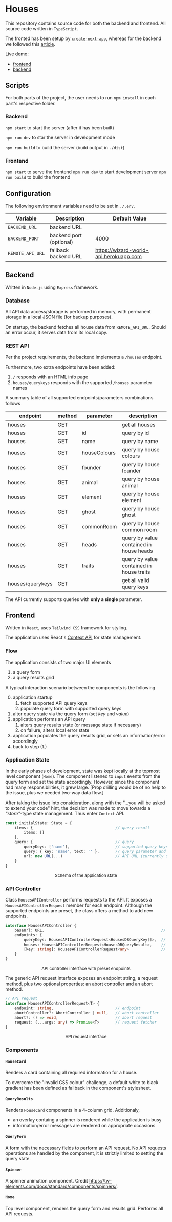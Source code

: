 # Houses

This repository contains source code for both the backend and frontend.
All source code written in `TypeScript`.

The fronted has been setup by [`create-next-app`](https://www.npmjs.com/package/create-next-app), whereas for the backend we followed this [article](https://blog.logrocket.com/how-to-set-up-node-typescript-express/).

Live demo:
- [frontend](https://houses-e1mf.onrender.com)
- [backend](https://houses-backend.onrender.com)

## Scripts
For both parts of the project, the user needs to run `npm install` in each part's respective folder.

### Backend
`npm start` to start the server (after it has been built)

`npm run dev` to star the server in development mode

`npm run build` to build the server (build output in `./dist`)

### Frontend
`npm start` to serve the frontend
`npm run dev` to start development server
`npm run build` to build the frontend

## Configuration
The following environment variables need to be set in `./.env`.

|Variable|Description|Default Value|
|-|-|-|
|`BACKEND_URL`|backend URL| |
|`BACKEND_PORT`|backend port (optional)|4000|
|`REMOTE_API_URL`|fallback backend URL|https://wizard-world-api.herokuapp.com|

## Backend
Written in `Node.js` using `Express` framework.

### Database
All API data access/storage is performed in memory, with permanent storage in a local JSON file (for backup purposes).

On startup, the backend fetches all house data from `REMOTE_API_URL`. Should an error occur, it serves data from its local copy.

### REST API
Per the project requirements, the backend implements a `/houses` endpoint.

Furthermore, two extra endpoints have been added:
1. `/` responds with an HTML info page
2. `houses/querykeys` responds with the supported `/houses` parameter names

A summary table of all supported endpoints/parameters combinations follows

|endpoint|method|parameter|description|
|-|-|-|-|
|houses|GET||get all houses|
|houses|GET|id|query by id|
|houses|GET|name|query by name|
|houses|GET|houseColours|query by house colours|
|houses|GET|founder|query by house founder|
|houses|GET|animal|query by house animal|
|houses|GET|element|query by house element|
|houses|GET|ghost|query by house ghost|
|houses|GET|commonRoom|query by house common room|
|houses|GET|heads|query by value contained in house heads|
|houses|GET|traits|query by value contained in house traits|
|houses/querykeys|GET||get all valid query keys|

The API currently supports queries with **only a single** parameter.

## Frontend
Written in `React`, uses `Tailwind CSS` framework for styling.

The application uses React's [Context API](https://react.dev/reference/react/useContext) for state management.

### Flow
The application consists of two major UI elements
1. a query form
2. a query results grid

A typical interaction scenario between the components is the following

0. application startup
   1. fetch supported API query keys
   2. populate query form with supported query keys
1. alter query state via the query form (set *key* and *value*)
2. application performs an API query
   1. alters query results state (or message state if necessary)
   2. on failure, alters local error state
3. application populates the query results grid, or sets an information/error accordingly
4. back to step (1.)

### Application State
In the early phases of development, state was kept locally at the topmost level component (`Home`). The component listened to `input` events from the query form and set the state accordingly. However, since the component had many responsibilities, it grew large. [Prop drilling would be of no help to the issue, plus we needed two-way data flow.]

After taking the issue into consideration, along with the "...you will be asked to extend your code" hint, the decision was made to move towards a *"store"*-type state management. Thus enter `Context` API.


```typescript
const initialState: State = {
	items: {                                    // query result
		items: []
	},
	query: {                                    // query 
		queryKeys: ['name'],                    // supported query keys
		query: { key: 'name', text: '' },       // query parameter and value
		url: new URL(...)                       // API URL (currently unused)
	}
}
```
<p align="center"><font size="2">Schema of the application state</font></p>

### API Controller
Class `HousesAPIController` performs requests to the API. It exposes a `HousesAPIControllerRequest` member for each endpoint. Although the supported endpoints are preset, the class offers a method to add new endpoints.

```typescript
interface HousesAPIController {
    baseUrl: URL,                                                   // API base URL
    endpoints: {
        queryKeys: HousesAPIControllerRequest<HousesDBQueryKey[]>,  // /houses/querykeys endpoint
        houses: HousesAPIControllerRequest<HousesDBQueryResult>,    // /houses endpoint
        [key: string]: HousesAPIControllerRequest<any>              // further endpoints to be added
    }
}
```
<p align="center"><font size="2">API controller interface with preset endpoints</font></p>

The generic API request interface exposes an endpoint string, a request method, plus two optional properties: an abort controller and an abort method.

```typescript
// API request
interface HousesAPIControllerRequest<T> {
	endpoint: string,                           // endpoint
    abortController?: AbortController | null,   // abort controller
    abort?: () => void,                         // abort request
    request: (...args: any) => Promise<T>       // request fetcher
}
```
<p align="center"><font size="2">API request interface</font></p>

### Components
#### `HouseCard`
Renders a card containing all required information for a house.

To overcome the "invalid CSS colour" challenge, a default white to black gradient has been defined as fallback in the component's stylesheet.

#### `QueryResults`
Renders `HouseCard` components in a 4-column grid. Additionaly,
- an overlay containg a spinner is rendered while the application is busy
- information/error messages are rendered on appropriate occasions

#### `QueryForm`
A form with the necessary fields to perform an API request. No API requests operations are handled by the component, it is strictly limited to setting the query state.

#### `Spinner`
A spinner animation component. Credit https://tw-elements.com/docs/standard/components/spinners/.

#### `Home`
Top level component, renders the query form and results grid. Performs all API requests.